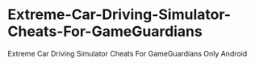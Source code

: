 # Extreme-Car-Driving-Simulator-Cheats-For-GameGuardians
Extreme Car Driving Simulator Cheats For GameGuardians Only Android
